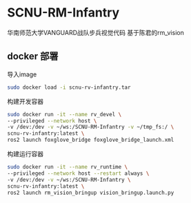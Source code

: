 # SCNU-RM-Infantry
华南师范大学VANGUARD战队步兵视觉代码
基于陈君的rm_vision





## docker 部署

导入image

```bash
sudo docker load -i scnu-rv-infantry.tar
```



构建开发容器

```bash
sudo docker run -it --name rv_devel \
--privileged --network host \
-v /dev:/dev -v ~/ws:/SCNU-RM-Infantry -v ~/tmp_fs:/ \
scnu-rv-infantry:latest \
ros2 launch foxglove_bridge foxglove_bridge_launch.xml
```





构建运行容器

```bash
sudo docker run -it --name rv_runtime \
--privileged --network host --restart always \
-v /dev:/dev -v ~/ws:/SCNU-RM-Infantry \
scnu-rv-infantry:latest \
ros2 launch rm_vision_bringup vision_bringup.launch.py
```





